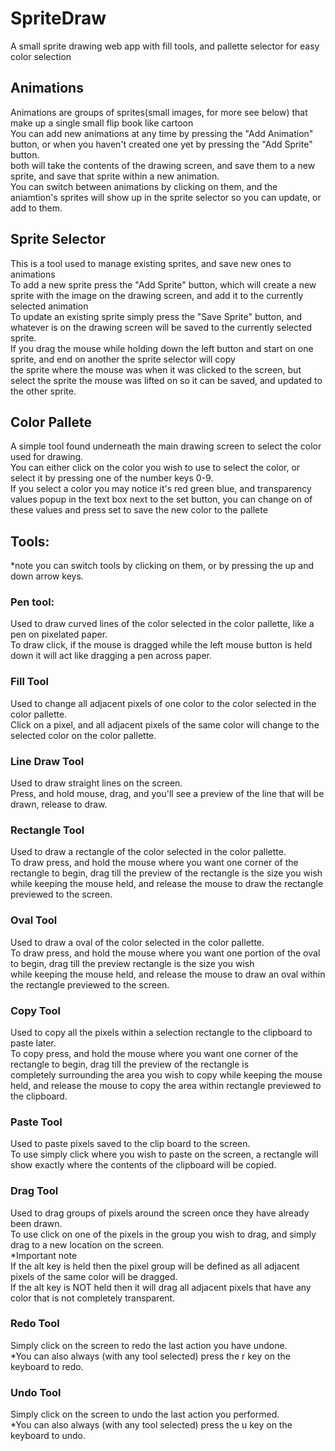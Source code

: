 # SpriteDraw
A small sprite drawing web app with fill tools, and pallette selector for easy color selection
<br>
<h2>Animations</h2>
Animations are groups of sprites(small images, for more see below) that make up a single small flip book like cartoon<br>
You can add new animations at any time by pressing the "Add Animation" button, or when you haven't created one yet by pressing the "Add Sprite" button.<br>
both will take the contents of the drawing screen, and save them to a new sprite, and save that sprite within a new animation.<br>
You can switch between animations by clicking on them, and the aniamtion's sprites will show up in the sprite selector so you can update, or add to them.
<br>
<h2>Sprite Selector</h2>
This is a tool used to manage existing sprites, and save new ones to animations<br>
To add a new sprite press the "Add Sprite" button, which will create a new sprite with the image on the drawing screen, and add it to the currently selected animation<br>
To update an existing sprite simply press the "Save Sprite" button, and whatever is on the drawing screen will be saved to the currently selected sprite.<br>
If you drag the mouse while holding down the left button and start on one sprite, and end on another the sprite selector will copy<br>
the sprite where the mouse was when it was clicked to the screen, but select the sprite the mouse was lifted on so it can be saved, and updated to the other sprite.
<br>
<h2>Color Pallete</h2>
A simple tool found underneath the main drawing screen to select the color used for drawing.<br>
You can either click on the color you wish to use to select the color, or select it by pressing one of the number keys 0-9.<br>
If you select a color you may notice it's red green blue, and transparency values popup in the text box next to the set button,
you can change on of these values and press set to save the new color to the pallete
<br>
<h2>Tools:</h2>
*note you can switch tools by clicking on them, or by pressing the up and down arrow keys.
<h3>Pen tool:</h3>
Used to draw curved lines of the color selected in the color pallette, like a pen on pixelated paper.<br>
To draw click, if the mouse is dragged while the left mouse button is held down it will act like dragging a pen across paper.
<br>
<h3>Fill Tool</h3>
Used to change all adjacent pixels of one color to the color selected in the color pallette.<br>
Click on a pixel, and all adjacent pixels of the same color will change to the selected color on the color pallette.
<br>
<h3>Line Draw Tool</h3>
Used to draw straight lines on the screen.<br>
Press, and hold mouse, drag, and you'll see a preview of the line that will be drawn, release to draw.
<br>
<h3>Rectangle Tool</h3>
Used to draw a rectangle of the color selected in the color pallette.<br>
To draw press, and hold the mouse where you want one corner of the rectangle to begin, drag till the preview of the rectangle is the size you wish<br>
while keeping the mouse held, and release the mouse to draw the rectangle previewed to the screen.
<br>
<h3>Oval Tool</h3>
Used to draw a oval of the color selected in the color pallette.<br>
To draw press, and hold the mouse where you want one portion of the oval to begin, drag till the preview rectangle is the size you wish<br>
while keeping the mouse held, and release the mouse to draw an oval within the rectangle previewed to the screen.
<br>
<h3>Copy Tool</h3>
Used to copy all the pixels within a selection rectangle to the clipboard to paste later.<br>
To copy press, and hold the mouse where you want one corner of the rectangle to begin, drag till the preview of the rectangle is <br>
completely surrounding the area you wish to copy while keeping the mouse held, and release the mouse to copy the area within rectangle previewed to the clipboard.
<br>
<h3>Paste Tool</h3>
Used to paste pixels saved to the clip board to the screen.<br>
To use simply click where you wish to paste on the screen, a rectangle will show exactly where the contents of the clipboard will be copied.
<br>
<h3>Drag Tool</h3>
Used to drag groups of pixels around the screen once they have already been drawn.<br>
To use click on one of the pixels in the group you wish to drag, and simply drag to a new location on the screen.<br>
*Important note<br>
If the alt key is held then the pixel group will be defined as all adjacent pixels of the same color will be dragged.<br>
If the alt key is NOT held then it will drag all adjacent pixels that have any color that is not completely transparent.
<br>
<h3>Redo Tool</h3>
Simply click on the screen to redo the last action you have undone.<br>
*You can also always (with any tool selected) press the r key on the keyboard to redo.
<br>
<h3>Undo Tool</h3>
Simply click on the screen to undo the last action you performed.<br>
*You can also always (with any tool selected) press the u key on the keyboard to undo.
<br>
